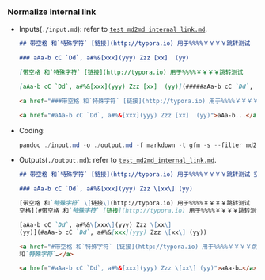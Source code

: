 ### Normalize internal link

- Inputs(`./input.md`): refer to [`test_md2md_internal_link.md`](https://github.com/Zhaopudark/pandoc-filter/blob/main/resources/inputs/test_md2md_internal_link.md).

  ```markdown
  ## 带空格 和`特殊字符` [链接](http://typora.io) 用于%%%%￥￥￥￥跳转测试        空格
  
  ### aAa-b cC `Dd`, a#%&[xxx](yyy) Zzz [xx]  (yy)
  
  [带空格 和`特殊字符` [链接](http://typora.io) 用于%%%%￥￥￥￥跳转测试        空格](#####带空格 和`特殊字符` [链接](http://typora.io) 用于%%%%￥￥￥￥跳转测试        空格)
  
  [aAa-b cC `Dd`, a#%&[xxx](yyy) Zzz [xx]  (yy)](#####aAa-b cC `Dd`, a#%&[xxx](yyy) Zzz [xx]  (yy))
  
  <a href="###带空格 和`特殊字符` [链接](http://typora.io) 用于%%%%￥￥￥￥跳转测试        空格">带空格 和`特殊字符`...</a>
  
  <a href="#aAa-b cC `Dd`, a#%&[xxx](yyy) Zzz [xx]  (yy)">aAa-b...</a>
  ```

- Coding:

  ```PowerShell
  pandoc ./input.md -o ./output.md -f markdown -t gfm -s --filter md2md-norm-internal-link-filter
  ```
  
- Outputs(`./output.md`): refer to [`test_md2md_internal_link.md`](https://github.com/Zhaopudark/pandoc-filter/blob/main/resources/outputs/test_md2md_internal_link.md).

  ```markdown
  ## 带空格 和`特殊字符` [链接](http://typora.io) 用于%%%%￥￥￥￥跳转测试 空格
  
  ### aAa-b cC `Dd`, a#%&[xxx](yyy) Zzz \[xx\] (yy)
  
  [带空格 和`特殊字符` \[链接\](http://typora.io) 用于%%%%￥￥￥￥跳转测试
  空格](#带空格 和`特殊字符` [链接](http://typora.io) 用于%%%%￥￥￥￥跳转测试 空格)
  
  [aAa-b cC `Dd`, a#%&\[xxx\](yyy) Zzz \[xx\]
  (yy)](#aAa-b cC `Dd`, a#%&[xxx](yyy) Zzz \[xx\] (yy))
  
  <a href="#带空格 和`特殊字符` [链接](http://typora.io) 用于%%%%￥￥￥￥跳转测试 空格">带空格
  和`特殊字符`…</a>
  
  <a href="#aAa-b cC `Dd`, a#%&[xxx](yyy) Zzz \[xx\] (yy)">aAa-b…</a>
  ```
